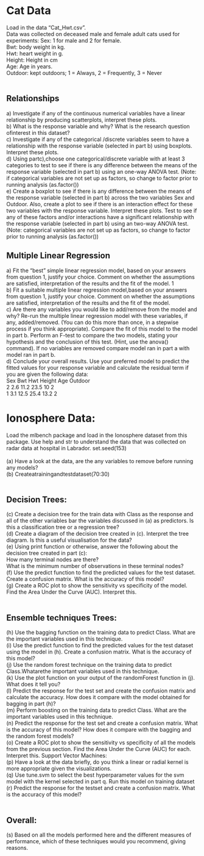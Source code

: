 # Cat Data<br>
Load in the data “Cat_Hwt.csv”.<br>
Data was collected on deceased male and female adult cats used for experiments: Sex: 1 for male and 2 for female.<br>
Bwt: body weight in kg.<br>
Hwt: heart weight in g.<br>
Height: Height in cm<br>
Age: Age in years.<br>
Outdoor: kept outdoors; 1 = Always, 2 = Frequently, 3 = Never<br><br>
## Relationships<br>
a) Investigate if any of the continuous numerical variables have a linear relationship by producing scatterplots, interpret these plots.<br>
b) What is the response variable and why? What is the research question ofinterest in this dataset?<br>
c) Investigate if any of the categorical /discrete variables seem to have a relationship with the response variable (selected in part b) using boxplots. Interpret these plots.<br>
d) Using partc),choose one categorical/discrete variable with at least 3 categories to test to see if there is any difference between the means of the response variable (selected in part b) using an one-way ANOVA test. (Note: if categorical variables are not set up as factors, so change to factor prior to running analysis (as.factor())<br>
e) Create a boxplot to see if there is any difference between the means of the response variable (selected in part b) across the two variables Sex and Outdoor. Also, create a plot to see if there is an interaction effect for these two variables with the response variable. Interpret these plots. Test to see if any of these factors and/or interactions have a significant relationship with the response variable (selected in part b) using an two-way ANOVA test. (Note: categorical variables are not set up as factors, so change to factor prior to running analysis (as.factor())<br>
## Multiple Linear Regression<br>
a) Fit the “best” simple linear regression model, based on your answers from question 1, justify your choice. Comment on whether the assumptions are satisfied, interpretation of the results and the fit of the model.
     1<br>
b) Fit a suitable multiple linear regression model,based on your answers from question 1, justify your choice. Comment on whether the assumptions are satisfied, interpretation of the results and the fit of the model.<br>
c) Are there any variables you would like to add/remove from the model and why? Re-run the multiple linear regression model with these variables, if any, added/removed. (You can do this more than once, in a stepwise process if you think appropriate). Compare the fit of this model to the model in part b. Perform an F-test to compare the two models, stating your hypothesis and the conclusion of this test. (Hint, use the anova() command). If no variables are removed compare model ran in part a with model ran in part b.<br>
d) Conclude your overall results. Use your preferred model to predict the fitted values for your response variable and calculate the residual term if you are given the following data:<br>
Sex Bwt Hwt Height Age Outdoor <br>2 2.6 11.2 23.5 10 2<br>
1 3.1 12.5 25.4 13.2 2

# Ionosphere Data:<br>
Load the mlbench package and load in the Ionosphere dataset from this package. Use help and str to understand the data that was collected on radar data at hospital in Labrador.
set.seed(153)<br><br>
(a) Have a look at the data, are the any variables to remove before running any models?<br>
(b) Createatrainingandtestdataset(70:30) <br><br>
## Decision Trees:<br>
(c) Create a decision tree for the train data with Class as the response and all of the other variables bar the variables discussed in (a) as predictors. Is this a classification tree or a regression tree?<br>
(d) Create a diagram of the decision tree created in (c). Interpret the tree diagram. Is this a useful visualisation for the data?<br>
(e) Using print function or otherwise, answer the following about the decision tree created in part (c):<br>
How many terminal nodes are there?<br>
What is the minimum number of observations in these terminal nodes?<br>
(f) Use the predict function to find the predicted values for the test dataset. Create a confusion matrix. What is the accuracy of this model?<br>
(g) Create a ROC plot to show the sensitivity vs specificity of the model. Find the Area Under the Curve (AUC). Interpret this.<br><br>
## Ensemble techniques Trees:<br>
(h) Use the bagging function on the training data to predict Class. What are the important variables used in this technique.<br>
(i) Use the predict function to find the predicted values for the test dataset using the model in (h). Create a confusion matrix. What is the accuracy of this model?<br>
(j) Use the random forest technique on the training data to predict Class.Whatarethe important variables used in this technique.<br>
(k) Use the plot function on your output of the randomForest function in (j). What does it tell you?<br>
(l) Predict the response for the test set and create the confusion matrix and calculate the accuracy. How does it compare with the model obtained for bagging in part (h)?<br>
(m) Perform boosting on the training data to predict Class. What are the important variables used in this technique.<br>
(n) Predict the response for the test set and create a confusion matrix. What is the accuracy of this model? How does it compare with the bagging and the random forest models?<br>
(o) Create a ROC plot to show the sensitivity vs specificity of all the models from the previous section. Find the Area Under the Curve (AUC) for each. Interpret this.
Support Vector Machines:<br>
(p) Have a look at the data briefly, do you think a linear or radial kernel is more appropriate given the visualizations.<br>
(q) Use tune.svm to select the best hyperparameter values for the svm model with the kernel selected in part q. Run this model on training dataset<br>
(r) Predict the response for the testset and create a confusion matrix. What is the accuracy of this model?<br><br>
## Overall:<br>
(s) Based on all the models performed here and the different measures of performance, which of these techniques would you recommend, giving reasons.
                        
